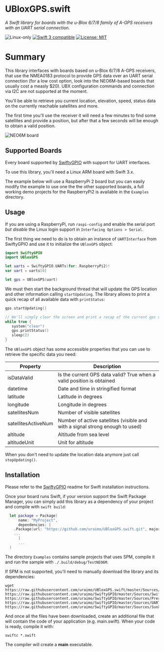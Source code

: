 # UBloxGPS.swift

*A Swift library for boards with the u-Blox 6/7/8 family of A-GPS receivers with an UART serial connection.*

<p>
<img src="https://img.shields.io/badge/os-linux-green.svg?style=flat" alt="Linux-only" />
<a href="https://developer.apple.com/swift"><img src="https://img.shields.io/badge/swift3-compatible-4BC51D.svg?style=flat" alt="Swift 3 compatible" /></a>
<a href="https://raw.githubusercontent.com/uraimo/UBloxGPS.swift/master/LICENSE"><img src="http://img.shields.io/badge/license-MIT-blue.svg?style=flat" alt="License: MIT" /></a>
</p>
 

# Summary

This library interfaces with boards based on u-Blox 6/7/8 A-GPS receivers, that use the NMEA0183 protocol to provide GPS data over an UART serial connection (for a low cost option, look into the NEO6M-based boards that usually cost a measly $20). UBX configuration commands and connection via I2C are not supported at the moment.

You'll be able to retrieve you current location, elevation, speed, status data on the currently reachable satellites and more.

The first time you'll use the receiver it will need a few minutes to find some satellites and provide a position, but after that a few seconds will be enough to obtain a valid position.

![NEO6M board](https://github.com/uraimo/UBloxGPS.swift/raw/master/gps.jpg)

## Supported Boards

Every board supported by [SwiftyGPIO](https://github.com/uraimo/SwiftyGPIO) with support for UART interfaces.

To use this library, you'll need a Linux ARM board with Swift 3.x.

The example below will use a RaspberryPi 2 board but you can easily modify the example to use one the the other supported boards, a full working demo projects for the RaspberryPi2 is available in the `Examples` directory.

## Usage

If you are using a RaspberryPi, run `raspi-config` and enable the serial port _but disable_ the Linux login support in `Interfacing Options > Serial`.

The first thing we need to do is to obtain an instance of `UARTInterface` from SwiftyGPIO and use it to initialize the `UBloxGPS` object:

```swift
import SwiftyGPIO
import UBloxGPS

let uarts = SwiftyGPIO.UARTs(for:.RaspberryPi2)!
var uart = uarts[0]

let gps = UBloxGPS(uart)
```

We must then start the background thread that will update the GPS location and other information calling `startUpdating`. The library allows to print a quick recap of all available data with `printStatus`:

```swift
gps.startUpdating()

// We'll simply clear the screen and print a recap of the current gps data
while true {
   system("clear")
   gps.printStatus()
   sleep(2)
}
```

The `UBloxGPS` object has some accessible properties that you can use to retrieve the specific data you need:

| Property | Description |
|-----------|------------|
| isDataValid | Is the current GPS data valid? True when a valid position is obtained |
| datetime | Date and time in stringified format |
| latitude | Latitude in degrees |
| longitude | Longitude in degrees |
| satellitesNum | Number of visible satellites |
| satellitesActiveNum | Number of active satellites (visible and with a signal strong enough to used) |
| altitude | Altitude from sea level |
| altitudeUnit | Unit for altitude |

When you don't need to update the location data anymore just call `stopUpdating()`.


## Installation

Please refer to the [SwiftyGPIO](https://github.com/uraimo/SwiftyGPIO) readme for Swift installation instructions.

Once your board runs Swift, if your version support the Swift Package Manager, you can simply add this library as a dependency of your project and compile with `swift build`:

```swift
  let package = Package(
      name: "MyProject",
      dependencies: [
    .Package(url: "https://github.com/uraimo/UBloxGPS.swift.git", majorVersion: 1),
    ...
      ]
      ...
  ) 
```

The directory `Examples` contains sample projects that uses SPM, compile it and run the sample with `./.build/debug/TestNEO6M`.

If SPM is not supported, you'll need to manually download the library and its dependencies: 

    wget https://raw.githubusercontent.com/uraimo/UBloxGPS.swift/master/Sources/UBloxGPS.swift https://raw.githubusercontent.com/uraimo/SwiftyGPIO/master/Sources/SwiftyGPIO.swift https://raw.githubusercontent.com/uraimo/SwiftyGPIO/master/Sources/Presets.swift https://raw.githubusercontent.com/uraimo/SwiftyGPIO/master/Sources/UART.swift https://raw.githubusercontent.com/uraimo/SwiftyGPIO/master/Sources/SunXi.swift  

And once all the files have been downloaded, create an additional file that will contain the code of your application (e.g. main.swift). When your code is ready, compile it with:

    swiftc *.swift

The compiler will create a **main** executable.

